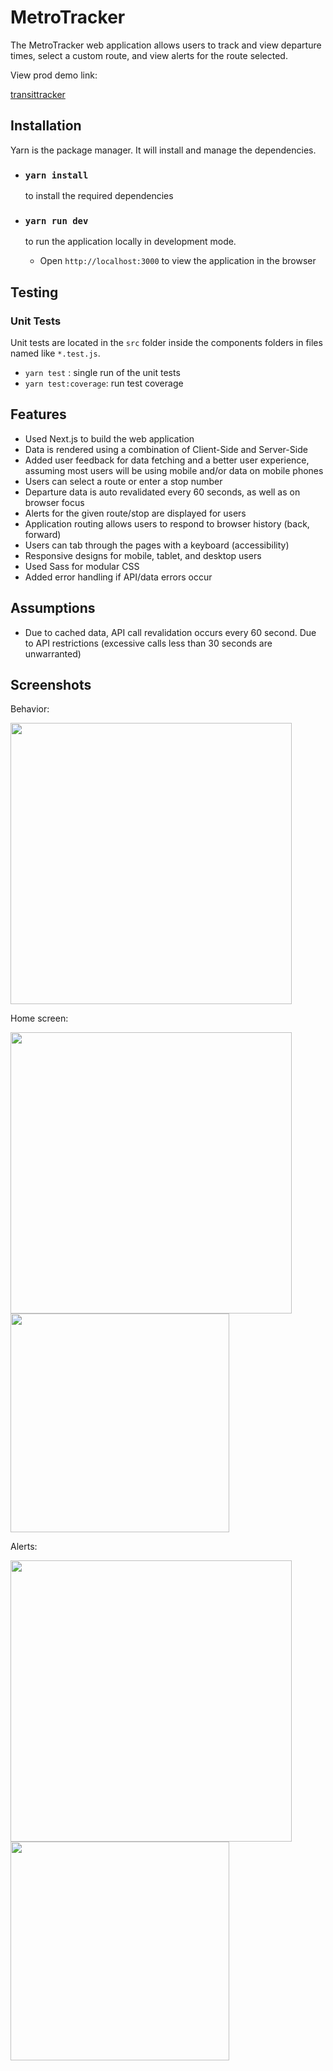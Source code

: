 # MetroTracker

The MetroTracker web application allows users to track and view departure times, select a custom route, and view alerts for the route selected.

View prod demo link:

[transittracker](https://metro-5j9cv04mr-jdsghuman.vercel.app)

## Installation

Yarn is the package manager. It will install and manage the dependencies.

- ### `yarn install`

  to install the required dependencies

- ### `yarn run dev`

  to run the application locally in development mode.

  - Open `http://localhost:3000` to view the application in the browser

## Testing

### Unit Tests

Unit tests are located in the `src` folder inside the components folders in files named like `*.test.js`.

- `yarn test` : single run of the unit tests
- `yarn test:coverage`: run test coverage

## Features

- Used Next.js to build the web application
- Data is rendered using a combination of Client-Side and Server-Side
- Added user feedback for data fetching and a better user experience, assuming most users will be using mobile and/or data on mobile phones
- Users can select a route or enter a stop number
- Departure data is auto revalidated every 60 seconds, as well as on browser focus
- Alerts for the given route/stop are displayed for users
- Application routing allows users to respond to browser history (back, forward)
- Users can tab through the pages with a keyboard (accessibility)
- Responsive designs for mobile, tablet, and desktop users
- Used Sass for modular CSS
- Added error handling if API/data errors occur

## Assumptions

- Due to cached data, API call revalidation occurs every 60 second. Due to API restrictions (excessive calls less than 30 seconds are unwarranted)

## Screenshots

Behavior:

<img src="public/images/transit.gif" width="450" />

Home screen:

<img src="public/images/home.png" width="450" />

<img src="public/images/home_mobile.png" width="350" />

Alerts:

<img src="public/images/error.png" width="450" />

<img src="public/images/error-mobile.png" width="350" />
